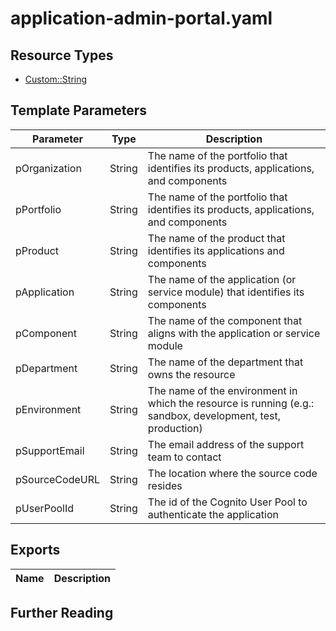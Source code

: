 # application-admin-portal.yaml

## Resource Types
+ [Custom::String](https://docs.aws.amazon.com/AWSCloudFormation/latest/UserGuide/aws-resource-cfn-customresource.html)

## Template Parameters
| Parameter                 | Type    | Description                                                                                                 |
| ------------------------- | ------- | ----------------------------------------------------------------------------------------------------------- |
| pOrganization             | String  | The name of the portfolio that identifies its products, applications, and components                        | 
| pPortfolio                | String  | The name of the portfolio that identifies its products, applications, and components                        |
| pProduct                  | String  | The name of the product that identifies its applications and components                                     |
| pApplication              | String  | The name of the application (or service module) that identifies its components                              |
| pComponent                | String  | The name of the component that aligns with the application or service module                                |
| pDepartment               | String  | The name of the department that owns the resource                                                           |
| pEnvironment              | String  | The name of the environment in which the resource is running (e.g.: sandbox, development, test, production) |
| pSupportEmail             | String  | The email address of the support team to contact                                                            |
| pSourceCodeURL            | String  | The location where the source code resides                                                                  |
| pUserPoolId               | String  | The id of the Cognito User Pool to authenticate the application                                             |

## Exports
| Name                                                     | Description                                     |
| -------------------------------------------------------- | ----------------------------------------------- |

## Further Reading